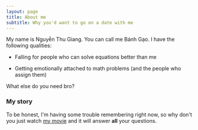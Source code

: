 ```yaml
---
layout: page
title: About me
subtitle: Why you'd want to go on a date with me
---
```


My name is Nguyễn Thu Giang. You can call me Bánh Gạo. I have the following qualities:

- Falling for people who can solve equations better than me

- Getting emotionally attached to math problems (and the people who assign them)

What else do you need bro?

### My story

To be honest, I'm having some trouble remembering right now, so why don't you just watch [my movie](https://en.wikipedia.org/wiki/The_Princess_Bride_%28film%29) and it will answer **all** your questions.
